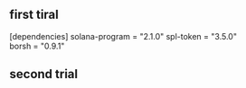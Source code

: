 ## first tiral

[dependencies]
solana-program = "2.1.0"
spl-token = "3.5.0"  
borsh = "0.9.1"

## second trial
